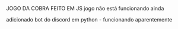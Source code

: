 JOGO DA COBRA FEITO EM JS
jogo não está funcionando ainda



adicionado bot do discord em python - funcionando aparentemente 